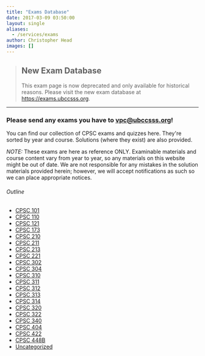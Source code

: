 ```yaml
---
title: "Exams Database"
date: 2017-03-09 03:50:00
layout: single
aliases:
  - /services/exams
author: Christopher Head
images: []
---
```


> ## New Exam Database
> This exam page is now deprecated and only available for historical reasons. Please visit the new exam database at https://exams.ubccsss.org.

___

### Please send any exams you have to [vpc@ubccsss.org](mailto:vpc@ubccsss.org)!

You can find our collection of CPSC exams and quizzes here. They're sorted by year and course. Solutions (where they exist) are also provided.

_NOTE:_ These exams are here as reference ONLY. Examinable materials and course content vary from year to year, so any materials on this website might be out of date. We are not responsible for any mistakes in the solution materials provided herein; however, we will accept notifications as such so we can place appropriate notices.

###### Outline
* [CPSC 101](/services/exams/cpsc101)
* [CPSC 110](/services/exams/cpsc110)
* [CPSC 121](/services/exams/cpsc121)
* [CPSC 173](/services/exams/cpsc173)
* [CPSC 210](/services/exams/cpsc210)
* [CPSC 211](/services/exams/cpsc211)
* [CPSC 213](/services/exams/cpsc213)
* [CPSC 221](/services/exams/cpsc221)
* [CPSC 302](/services/exams/cpsc302)
* [CPSC 304](/services/exams/cpsc304)
* [CPSC 310](/services/exams/cpsc310)
* [CPSC 311](/services/exams/cpsc311)
* [CPSC 312](/services/exams/cpsc312)
* [CPSC 313](/services/exams/cpsc313)
* [CPSC 314](/services/exams/cpsc314)
* [CPSC 320](/services/exams/cpsc320)
* [CPSC 322](/services/exams/cpsc322)
* [CPSC 340](/services/exams/cpsc340)
* [CPSC 404](/services/exams/cpsc404)
* [CPSC 422](/services/exams/cpsc422)
* [CPSC 448B](/services/exams/cpsc448B)
* [Uncategorized](/services/exams/uncategorized)
